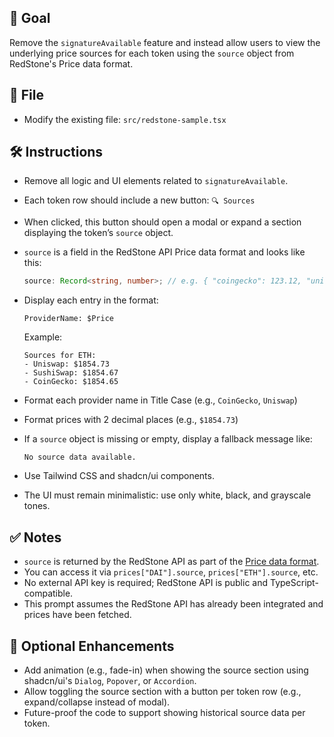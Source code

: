 ## 🎯 Goal

Remove the `signatureAvailable` feature and instead allow users to view the underlying price sources for each token using the `source` object from RedStone's Price data format.

## 📄 File

- Modify the existing file: `src/redstone-sample.tsx`

## 🛠️ Instructions

- Remove all logic and UI elements related to `signatureAvailable`.

- Each token row should include a new button: `🔍 Sources`

- When clicked, this button should open a modal or expand a section displaying the token’s `source` object.

- `source` is a field in the RedStone API Price data format and looks like this:

  ```ts
  source: Record<string, number>; // e.g. { "coingecko": 123.12, "uniswap": 123.45 }
  ```

- Display each entry in the format:

  ```
  ProviderName: $Price
  ```

  Example:

  ```
  Sources for ETH:
  - Uniswap: $1854.73
  - SushiSwap: $1854.67
  - CoinGecko: $1854.65
  ```

- Format each provider name in Title Case (e.g., `CoinGecko`, `Uniswap`)

- Format prices with 2 decimal places (e.g., `$1854.73`)

- If a `source` object is missing or empty, display a fallback message like:

  ```
  No source data available.
  ```

- Use Tailwind CSS and shadcn/ui components.

- The UI must remain minimalistic: use only white, black, and grayscale tones.

## ✅ Notes

- `source` is returned by the RedStone API as part of the [Price data format](https://github.com/redstone-finance/redstone-api).
- You can access it via `prices["DAI"].source`, `prices["ETH"].source`, etc.
- No external API key is required; RedStone API is public and TypeScript-compatible.
- This prompt assumes the RedStone API has already been integrated and prices have been fetched.

## 🧪 Optional Enhancements

- Add animation (e.g., fade-in) when showing the source section using shadcn/ui's `Dialog`, `Popover`, or `Accordion`.
- Allow toggling the source section with a button per token row (e.g., expand/collapse instead of modal).
- Future-proof the code to support showing historical source data per token.
